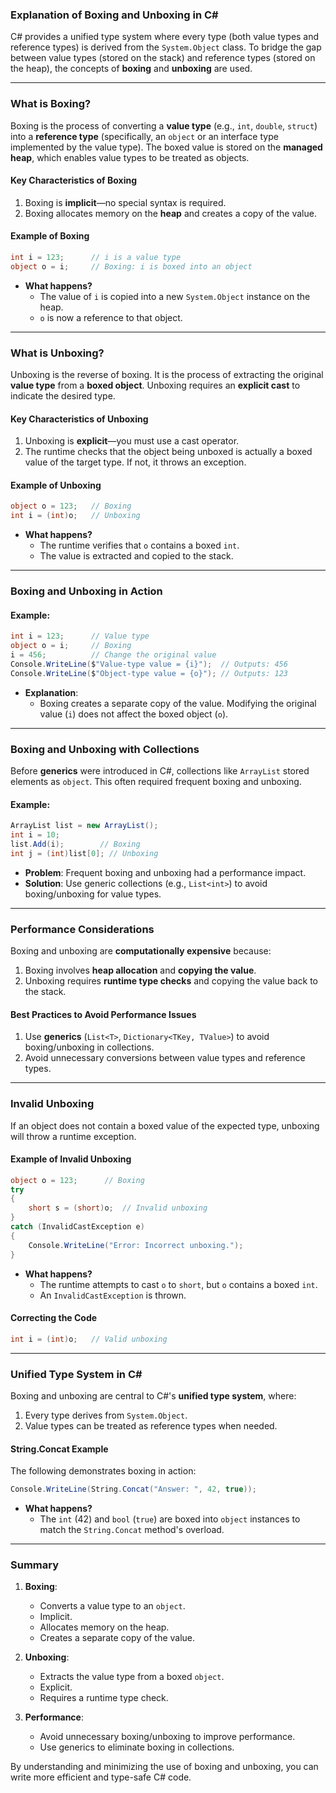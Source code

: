 ### **Explanation of Boxing and Unboxing in C#**

C# provides a unified type system where every type (both value types and reference types) is derived from the `System.Object` class. To bridge the gap between value types (stored on the stack) and reference types (stored on the heap), the concepts of **boxing** and **unboxing** are used.

---

### **What is Boxing?**
Boxing is the process of converting a **value type** (e.g., `int`, `double`, `struct`) into a **reference type** (specifically, an `object` or an interface type implemented by the value type). The boxed value is stored on the **managed heap**, which enables value types to be treated as objects.

#### **Key Characteristics of Boxing**
1. Boxing is **implicit**—no special syntax is required.
2. Boxing allocates memory on the **heap** and creates a copy of the value.

#### **Example of Boxing**
```csharp
int i = 123;      // i is a value type
object o = i;     // Boxing: i is boxed into an object
```

- **What happens?**
  - The value of `i` is copied into a new `System.Object` instance on the heap.
  - `o` is now a reference to that object.

---

### **What is Unboxing?**
Unboxing is the reverse of boxing. It is the process of extracting the original **value type** from a **boxed object**. Unboxing requires an **explicit cast** to indicate the desired type.

#### **Key Characteristics of Unboxing**
1. Unboxing is **explicit**—you must use a cast operator.
2. The runtime checks that the object being unboxed is actually a boxed value of the target type. If not, it throws an exception.

#### **Example of Unboxing**
```csharp
object o = 123;   // Boxing
int i = (int)o;   // Unboxing
```

- **What happens?**
  - The runtime verifies that `o` contains a boxed `int`.
  - The value is extracted and copied to the stack.

---

### **Boxing and Unboxing in Action**

#### **Example:**
```csharp
int i = 123;      // Value type
object o = i;     // Boxing
i = 456;          // Change the original value
Console.WriteLine($"Value-type value = {i}");  // Outputs: 456
Console.WriteLine($"Object-type value = {o}"); // Outputs: 123
```

- **Explanation**:
  - Boxing creates a separate copy of the value. Modifying the original value (`i`) does not affect the boxed object (`o`).

---

### **Boxing and Unboxing with Collections**
Before **generics** were introduced in C#, collections like `ArrayList` stored elements as `object`. This often required frequent boxing and unboxing.

#### **Example:**
```csharp
ArrayList list = new ArrayList();
int i = 10;
list.Add(i);        // Boxing
int j = (int)list[0]; // Unboxing
```

- **Problem**: Frequent boxing and unboxing had a performance impact.
- **Solution**: Use generic collections (e.g., `List<int>`) to avoid boxing/unboxing for value types.

---

### **Performance Considerations**
Boxing and unboxing are **computationally expensive** because:
1. Boxing involves **heap allocation** and **copying the value**.
2. Unboxing requires **runtime type checks** and copying the value back to the stack.

#### **Best Practices to Avoid Performance Issues**
1. Use **generics** (`List<T>`, `Dictionary<TKey, TValue>`) to avoid boxing/unboxing in collections.
2. Avoid unnecessary conversions between value types and reference types.

---

### **Invalid Unboxing**

If an object does not contain a boxed value of the expected type, unboxing will throw a runtime exception.

#### **Example of Invalid Unboxing**
```csharp
object o = 123;      // Boxing
try
{
    short s = (short)o;  // Invalid unboxing
}
catch (InvalidCastException e)
{
    Console.WriteLine("Error: Incorrect unboxing.");
}
```

- **What happens?**
  - The runtime attempts to cast `o` to `short`, but `o` contains a boxed `int`.
  - An `InvalidCastException` is thrown.

#### **Correcting the Code**
```csharp
int i = (int)o;   // Valid unboxing
```

---

### **Unified Type System in C#**
Boxing and unboxing are central to C#'s **unified type system**, where:
1. Every type derives from `System.Object`.
2. Value types can be treated as reference types when needed.

#### **String.Concat Example**
The following demonstrates boxing in action:
```csharp
Console.WriteLine(String.Concat("Answer: ", 42, true));
```

- **What happens?**
  - The `int` (42) and `bool` (`true`) are boxed into `object` instances to match the `String.Concat` method's overload.

---

### **Summary**
1. **Boxing**:
   - Converts a value type to an `object`.
   - Implicit.
   - Allocates memory on the heap.
   - Creates a separate copy of the value.

2. **Unboxing**:
   - Extracts the value type from a boxed `object`.
   - Explicit.
   - Requires a runtime type check.

3. **Performance**:
   - Avoid unnecessary boxing/unboxing to improve performance.
   - Use generics to eliminate boxing in collections.

By understanding and minimizing the use of boxing and unboxing, you can write more efficient and type-safe C# code.